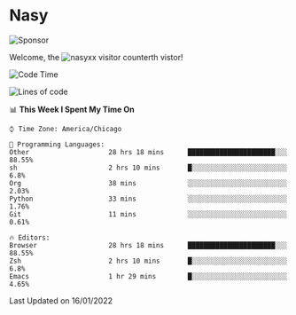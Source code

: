 # Nasy

<!--
<p align="center">
<img height="200" src="https://github-readme-stats.vercel.app/api?username=nasyxx&count_private=true&show_icons=true&theme=dracula&include_all_commits=true"/>
<img height="200" src="https://github-readme-stats.vercel.app/api/top-langs/?username=nasyxx&theme=dracula&hide=html,jupyter+notebook&count_private=true&show_icons=true"/>
</p>

  
----------------
-->

![Sponsor](https://img.shields.io/static/v1.svg?label=Sponsor&message=%E2%9D%A4&logo=GitHub&style=flat&color=pink)
 
Welcome, the ![nasyxx visitor counter](https://count.getloli.com/get/@nasyxx?theme=rule34)th vistor!
 
<!--START_SECTION:waka-->
![Code Time](http://img.shields.io/badge/Code%20Time-1%2C732%20hrs%2052%20mins-blue)

![Lines of code](https://img.shields.io/badge/From%20Hello%20World%20I%27ve%20Written-5%20Million%20lines%20of%20code-blue)

📊 **This Week I Spent My Time On** 

```text
⌚︎ Time Zone: America/Chicago

💬 Programming Languages: 
Other                    28 hrs 18 mins      ██████████████████████░░░   88.55% 
sh                       2 hrs 10 mins       █░░░░░░░░░░░░░░░░░░░░░░░░   6.8% 
Org                      38 mins             ░░░░░░░░░░░░░░░░░░░░░░░░░   2.03% 
Python                   33 mins             ░░░░░░░░░░░░░░░░░░░░░░░░░   1.76% 
Git                      11 mins             ░░░░░░░░░░░░░░░░░░░░░░░░░   0.61%

🔥 Editors: 
Browser                  28 hrs 18 mins      ██████████████████████░░░   88.55% 
Zsh                      2 hrs 10 mins       █░░░░░░░░░░░░░░░░░░░░░░░░   6.8% 
Emacs                    1 hr 29 mins        █░░░░░░░░░░░░░░░░░░░░░░░░   4.65%

```


 Last Updated on 16/01/2022
<!--END_SECTION:waka-->

<!-- ![visitors](https://visitor-badge.laobi.icu/badge?page_id=nasyxx.nasyxx) -->
